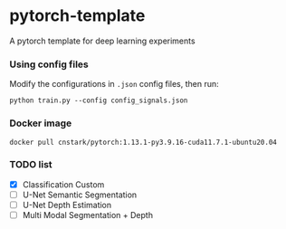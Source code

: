 # pytorch-template
A pytorch template for deep learning experiments


### Using config files
Modify the configurations in `.json` config files, then run:
```
python train.py --config config_signals.json
```

### Docker image
```
docker pull cnstark/pytorch:1.13.1-py3.9.16-cuda11.7.1-ubuntu20.04
```

### TODO list

- [x] Classification Custom
- [ ] U-Net Semantic Segmentation
- [ ] U-Net Depth Estimation
- [ ] Multi Modal Segmentation + Depth
